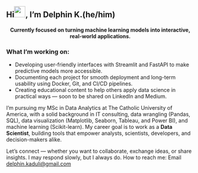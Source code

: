 <h2 align="left">Hi<img src = "https://raw.githubusercontent.com/MartinHeinz/MartinHeinz/master/wave.gif" width="30px">, I’m<strong  width="20px"color="blue"> Delphin K.(he/him) </strong></h2>
<h4 align="center"> Currently focused on turning machine learning models into interactive, real-world applications.</h4>

### What I’m working on:
- Developing user-friendly interfaces with Streamlit and FastAPI to make predictive models more accessible.
- Documenting each project for smooth deployment and long-term usability using Docker, Git, and CI/CD pipelines.
- Creating educational content to help others apply data science in practical ways — soon to be shared on LinkedIn and Medium.

I’m pursuing my MSc in Data Analytics at The Catholic University of America, with a solid background in IT consulting, data wrangling (Pandas, SQL), data visualization (Matplotlib, Seaborn, Tableau, and Power BI), and machine learning (Scikit-learn). My career goal is to work as a **Data Scientist**, building tools that empower analysts, scientists, developers, and decision-makers alike.

Let’s connect — whether you want to collaborate, exchange ideas, or share insights. I may respond slowly, but I always do.
How to reach me: Email delphin.kaduli@gmail.com

<!-- ### My Stats ->
<!-- ![DelphinKdl's GitHub stats](https://github-readme-stats.vercel.app/api?username=DelphinKdl&theme=transparent&show_icons=true) ->

